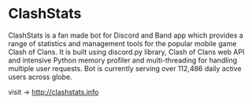 # ClashStats

ClashStats is a fan made bot for Discord and Band app which provides a range of statistics and management tools for the popular mobile game Clash of Clans. It is built using discord.py library, Clash of Clans web API and intensive Python memory profiler and multi-threading for handling multiple user requests. Bot is currently serving over 112,486 daily active users across globe.

visit -> http://clashstats.info
